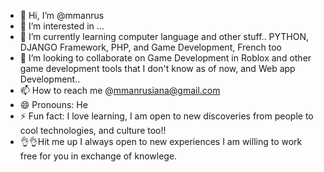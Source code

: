 - 👋 Hi, I’m @mmanrus
- 👀 I’m interested in ...
- 🌱 I’m currently learning computer language and other stuff.. PYTHON, DJANGO Framework, PHP, and Game Development, French too
- 💞️ I’m looking to collaborate on Game Development in Roblox and other game development tools that I don't know as of now, and Web app Development.. 
- 📫 How to reach me @mmanrusiana@gmail.com 
- 😄 Pronouns: He
- ⚡ Fun fact: I love learning, I am open to new discoveries from people to cool technologies, and culture too!!
- 👌👌Hit me up I always open to new experiences I am willing to work free for you in exchange of knowlege.

<!---
mmanrus/mmanrus is a ✨ special ✨ repository because its `README.md` (this file) appears on your GitHub profile.
You can click the Preview link to take a look at your changes.
--->

